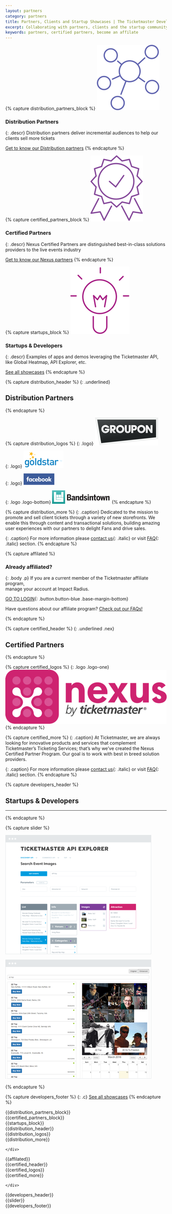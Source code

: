 ```yaml
---
layout: partners
category: partners
title: Partners, Clients and Startup Showcases | The Ticketmaster Developer Network
excerpt: Collaborating with partners, clients and the startup community to build experiences that delight fans everywhere.
keywords: partners, certified partners, become an affilate
---
```


{% capture distribution_partners_block %}
[![Distribution Partners](/assets/img/partners/distribution-ic.svg)](/partners/distribution-partners/)

### Distribution Partners

{: .descr}
Distribution partners deliver incremental audiences to help our clients sell more tickets

[Get to know our Distribution partners](/partners/distribution-partners/)
{% endcapture %}

{% capture certified_partners_block %}
[![Certified Partners](/assets/img/partners/certified-ic.svg)](/partners/certified-partners/)

### Certified Partners

{: .descr}
Nexus Certified Partners are distinguished best-in-class solutions providers to the live events industry

[Get to know our Nexus partners](/partners/certified-partners/)
{% endcapture %}

{% capture startups_block %}
[![Startups &amp; Developers](/assets/img/partners/startups-ic.svg)](/partners/startups-and-developers/)

### Startups &amp; Developers

{: .descr}
Examples of apps and demos leveraging the Ticketmaster API, like Global Heatmap, API Explorer, etc.

[See all showcases](/partners/startups-and-developers/)
{% endcapture %}

{% capture distribution_header %}
{: .underlined}
## Distribution Partners
{% endcapture %}

{% capture distribution_logos %}
{: .logo}
[![Groupon](/assets/img/partners/groupon-logo.png)](/partners/distribution-partners/)

{: .logo}
[![Goldstar](/assets/img/partners/logos/goldstar-logo-blue-on-white-small.png)](/partners/distribution-partners/)

{: .logo}
[![Facebook](/assets/img/partners/logos/new-facebook-logo-2015-400-x-400.png)](/partners/distribution-partners/)

{: .logo .logo-bottom}
[![Bandsintown](/assets/img/partners/logos/bandsintown-logo-black-w-bounding-box@2x.png)](/partners/distribution-partners/)
{% endcapture %}

{% capture distribution_more %}
{: .caption}
Dedicated to the mission to promote and sell client tickets through a variety of new storefronts. We enable this through content and transactional solutions, building amazing user experiences with our partners to delight Fans and drive sales.

{: .caption}
For more information please [contact us](mailto:distributedcommerce@ticketmaster.com){: .italic} or visit [FAQ](/support/faq){: .italic} section.
{% endcapture %}

{% capture affilated %}

### Already affiliated?

{: .body .p}
If you are a current member of the Ticketmaster affiliate program,<br>manage your account at Impact Radius.

[GO TO LOGIN](https://member.impactradius.com/bla/Ticketmasterdirect/login.user){: .button.button-blue .base-margin-bottom}

Have questions about our affiliate program? [Check out our FAQs!](/support/faq/#affiliates-a)

{% endcapture %}

{% capture certified_header %}
{: .underlined .nex}
## Certified Partners
{% endcapture %}

{% capture certified_logos %}
{: .logo .logo-one}
[![Nexus](/assets/img/partners/nexus-logo.png)](/partners/certified-partners/nexus/)
{% endcapture %}

{% capture certified_more %}
{: .caption}
At Ticketmaster, we are always looking for innovative products and services that complement Ticketmaster’s Ticketing Services; that’s why we’ve created the Nexus Certified Partner Program. Our goal is to work with best in breed solution providers.

{: .caption}
For more information please [contact us](mailto:distributedcommerce@ticketmaster.com){: .italic} or visit [FAQ](/support/faq){: .italic} section.
{% endcapture %}


{% capture developers_header %}
## Startups &amp; Developers

----
{% endcapture %}

{% capture slider %}

[![ApiExplorer](/assets/img/partners/startups-development/bitmap.png)](/partners/startups-and-developers#the-ticketmaster-api-devjam-in-durham-nc)

[![DevJam2](/assets/img/partners/startups-development/bitmap1.png)](/partners/startups-and-developers#enhanced-discovery-experience-with-epam)

{% endcapture %}

{% capture developers_footer %}
{: .c}
[See all showcases](/partners/startups-and-developers/)
{% endcapture %}


<div class="row parnters">
  <div class="row-container row-partners">
    <div class="col-xs-12 col-md-12">

<div class="col-xs-12 col-sm-4 col-md-4" markdown="1">
{{distribution_partners_block}}
</div>

<div class="col-xs-12 col-sm-4 col-md-4" markdown="1">
{{certified_partners_block}}
</div>

<div class="col-xs-12 col-sm-4 col-md-4" markdown="1">
{{startups_block}}
</div>

<div class="col-xs-12 col-md-12" markdown="1">
{{distribution_header}}
<div class="image col-xs-12 col-md-6">
<div class="logo-container" markdown="1">
{{distribution_logos}}
<div class="clearfix"></div>
</div>
</div>
<div class="show-more-right col-xs-12 col-sm-6 col-md-6" markdown="1">
{{distribution_more}}
</div>
</div>

    </div>
  </div>
</div>

<div class="affilated-block col-xs-12 col-sm-12" markdown="1">
{{affilated}}
</div>


<div class="row parnters">
  <div class="row-container row-partners nex">
    <div class="col-xs-12 col-md-12">

<div class="col-xs-12 col-md-12" markdown="1">
{{certified_header}}
<div class="image col-xs-12 col-md-6">
<div class="logo-container one" markdown="1">
{{certified_logos}}
<div class="clearfix"></div>
</div>
</div>
<div class="show-more-right one col-xs-12 col-sm-6 col-md-6" markdown="1">
{{certified_more}}
</div>
</div>

    </div>
  </div>
</div>


<div class="row developers">
  <div class="row-container row-developers">
<div class="x3-margin-bottom col-xs-12" markdown="1">
{{developers_header}}
</div>
<div id="carousel" class="col-xs-12" markdown="1">
  <div class="carousel-controls">
    <div class="carousel-prev"></div>
	<div class="carousel-next"></div>
  </div>
{{slider}}
</div>
<div class="col-xs-12 col-md-12" markdown="1">
{{developers_footer}}
</div>
  </div>
</div>
